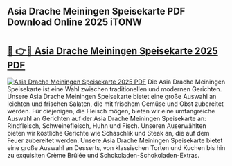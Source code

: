 ## Asia Drache Meiningen Speisekarte PDF Download Online 2025 iTONW

# <h2><a href="http://gccutt3.nevu.top/?p=Asia+Drache+Meiningen+Speisekarte">🔗 👉🔴 Asia Drache Meiningen Speisekarte 2025 PDF</a></h2>

[![Asia Drache Meiningen Speisekarte 2025 PDF](https://i.imgur.com/dBaPXMq.png)](http://gccutt3.nevu.top/?p=Asia+Drache+Meiningen+Speisekarte)
Die Asia Drache Meiningen Speisekarte ist eine Wahl zwischen traditionellen und modernen Gerichten. Unsere Asia Drache Meiningen Speisekarte bietet eine große Auswahl an leichten und frischen Salaten, die mit frischem Gemüse und Obst zubereitet werden. Für diejenigen, die Fleisch mögen, bieten wir eine umfangreiche Auswahl an Gerichten auf der Asia Drache Meiningen Speisekarte an: Rindfleisch, Schweinefleisch, Huhn und Fisch. Unseren Auserwählten bieten wir köstliche Gerichte wie Schaschlik und Steak an, die auf dem Feuer zubereitet werden. Unsere Asia Drache Meiningen Speisekarte bietet eine große Auswahl an Desserts, von klassischen Torten und Kuchen bis hin zu exquisiten Crème Brûlée und Schokoladen-Schokoladen-Extras.
